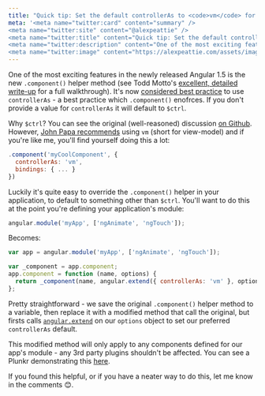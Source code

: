```yaml
---
title: "Quick tip: Set the default controllerAs to <code>vm</code> for <code>.component()</code>   in Angular 1.5+"
meta: '<meta name="twitter:card" content="summary" />
<meta name="twitter:site" content="@alexpeattie" />
<meta name="twitter:title" content="Quick tip: Set the default controllerAs to vm for .component() in Angular 1.5+" />
<meta name="twitter:description" content="One of the most exciting features in the newly released Angular 1.5 is the new .component() helper method..." />
<meta name="twitter:image" content="https://alexpeattie.com/assets/images/posts/setting-the-default-controlleras-to-vm-for-component-angular-1-5/angular.png" />'
---
```


One of the most exciting features in the newly released Angular 1.5 is the new `.component()` helper method (see Todd Motto's [excellent, detailed write-up](https://toddmotto.com/exploring-the-angular-1-5-component-method) for a full walkthrough). It's now [considered best practice](https://github.com/johnpapa/angular-styleguide#style-y030) to use `controllerAs` - a best practice which `.component()` enofrces. If you don't provide a value for `controllerAs` it will default to `$ctrl`.

Why `$ctrl`? You can see the original (well-reasoned) discussion [on Github](https://github.com/angular/angular.js/issues/13664). However, [John Papa recommends](https://github.com/johnpapa/angular-styleguide#style-y032) using `vm` (short for view-model) and if you're like me, you'll find yourself doing this a lot:

~~~js
.component('myCoolComponent', {
  controllerAs: 'vm',
  bindings: { ... }
})
~~~

Luckily it's quite easy to override the `.component()` helper in your application, to default to something other than `$ctrl`. You'll want to do this at the point you're defining your application's module:

~~~js
angular.module('myApp', ['ngAnimate', 'ngTouch']);
~~~

Becomes:

~~~js
var app = angular.module('myApp', ['ngAnimate', 'ngTouch']);

var _component = app.component;
app.component = function (name, options) {
  return _component(name, angular.extend({ controllerAs: 'vm' }, options));
};
~~~

Pretty straightforward - we save the original `.component()` helper method to a variable, then replace it with a modified method that call the original, but firsts calls [`angular.extend`](https://docs.angularjs.org/api/ng/function/angular.extend) on our `options` object to set our preferred `controllerAs` default.

This modified method will only apply to any components defined for our app's module - any 3rd party plugins shouldn't be affected. You can see a Plunkr demonstrating this [here](https://plnkr.co/edit/nPjov0d4ktjKuoL8bvxJ?p=preview).

If you found this helpful, or if you have a neater way to do this, let me know in the comments 😊.